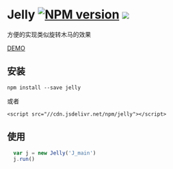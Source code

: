 # Jelly [![NPM version][npm-version-image]][npm-version-url] [![](https://data.jsdelivr.com/v1/package/npm/jelly/badge)](https://www.jsdelivr.com/package/npm/jelly)


方便的实现类似旋转木马的效果

[DEMO](https://jelly-example.now.sh/basic.html)

## 安装
```
npm install --save jelly
```
或者
```
<script src="//cdn.jsdelivr.net/npm/jelly"></script>
```

## 使用
```js
  var j = new Jelly('J_main')
  j.run()
```

[npm-version-image]: https://img.shields.io/npm/v/jelly.svg?style=flat-square
[npm-version-url]: https://www.npmjs.com/package/jelly
